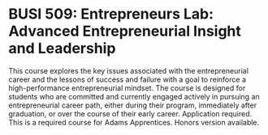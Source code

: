 # BUSI 509: Entrepreneurs Lab: Advanced Entrepreneurial Insight and Leadership

This course explores the key issues associated with the entrepreneurial career and the lessons of success and failure with a goal to reinforce a high-performance entrepreneurial mindset. The course is designed for students who are committed and currently engaged actively in pursuing an entrepreneurial career path, either during their program, immediately after graduation, or over the course of their early career. Application required. This is a required course for Adams Apprentices. Honors version available.